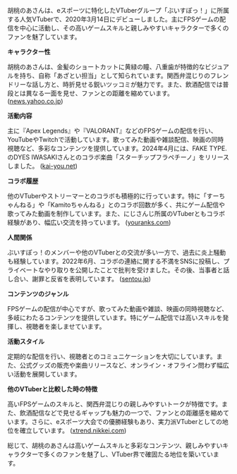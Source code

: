 胡桃のあさんは、eスポーツに特化したVTuberグループ「ぶいすぽっ！」に所属する人気VTuberで、2020年3月14日にデビューしました。主にFPSゲームの配信を中心に活動し、その高いゲームスキルと親しみやすいキャラクターで多くのファンを魅了しています。

**キャラクター性**

胡桃のあさんは、金髪のショートカットに黄緑の瞳、八重歯が特徴的なビジュアルを持ち、自称「あざとい担当」として知られています。関西弁混じりのフレンドリーな話し方と、時折見せる鋭いツッコミが魅力です。また、飲酒配信では普段とは異なる一面を見せ、ファンとの距離を縮めています。 ([news.yahoo.co.jp](https://news.yahoo.co.jp/articles/2e8bb2b0f7cbdaf739fbb155edfe1499ae0edee9?utm_source=openai))

**活動内容**

主に『Apex Legends』や『VALORANT』などのFPSゲームの配信を行い、YouTubeやTwitchで活動しています。歌ってみた動画や雑談配信、映画の同時視聴など、多彩なコンテンツを提供しています。2024年4月には、FAKE TYPE.のDYES IWASAKIさんとのコラボ楽曲「スターチップフラペチーノ」をリリースしました。 ([kai-you.net](https://kai-you.net/article/90978?utm_source=openai))

**コラボ履歴**

他のVTuberやストリーマーとのコラボも積極的に行っています。特に「すーちゃんねる」や「Kamitoちゃんねる」とのコラボ回数が多く、共にゲーム配信や歌ってみた動画を制作しています。また、にじさんじ所属のVTuberともコラボ経験があり、幅広い交流を持っています。 ([youranks.com](https://youranks.com/channels/coll_detail_list/13098/?utm_source=openai))

**人間関係**

ぶいすぽっ！のメンバーや他のVTuberとの交流が多い一方で、過去に炎上騒動も経験しています。2022年6月、コラボの連絡に関する不満をSNSに投稿し、プライベートなやり取りを公開したことで批判を受けました。その後、当事者と話し合い、謝罪と反省を表明しています。 ([sentou.jp](https://sentou.jp/kurumi-noa-flames/?utm_source=openai))

**コンテンツのジャンル**

FPSゲームの配信が中心ですが、歌ってみた動画や雑談、映画の同時視聴など、多岐にわたるコンテンツを提供しています。特にゲーム配信では高いスキルを発揮し、視聴者を楽しませています。

**活動スタイル**

定期的な配信を行い、視聴者とのコミュニケーションを大切にしています。また、公式グッズの販売や楽曲リリースなど、オンライン・オフライン問わず幅広い活動を展開しています。

**他のVTuberと比較した時の特徴**

高いFPSゲームのスキルと、関西弁混じりの親しみやすいトークが特徴です。また、飲酒配信などで見せるギャップも魅力の一つで、ファンとの距離感を縮めています。さらに、eスポーツ大会での優勝経験もあり、実力派VTuberとしての地位を確立しています。 ([xtrend.nikkei.com](https://xtrend.nikkei.com/atcl/contents/18/00620/00006/?utm_source=openai))

総じて、胡桃のあさんは高いゲームスキルと多彩なコンテンツ、親しみやすいキャラクターで多くのファンを魅了し、VTuber界で確固たる地位を築いています。 
